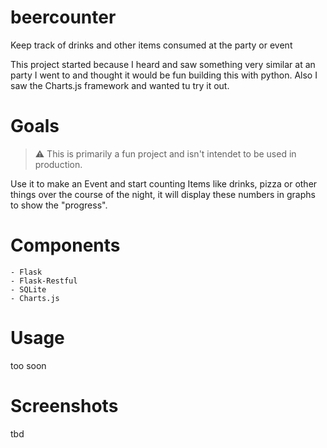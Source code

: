 # beercounter
Keep track of drinks and other items consumed at the party or event

This project started because I heard and saw something very similar at an party I went to and thought it would be fun building this with python. Also I saw the Charts.js framework and wanted tu try it out.

# Goals
> :warning: This is primarily a fun project and isn't intendet to be used in production.

Use it to make an Event and start counting Items like drinks, pizza or other things over the course of the night, it will display these numbers in graphs to show the "progress".

# Components
```
- Flask
- Flask-Restful
- SQLite
- Charts.js
```

# Usage
too soon

# Screenshots
tbd
